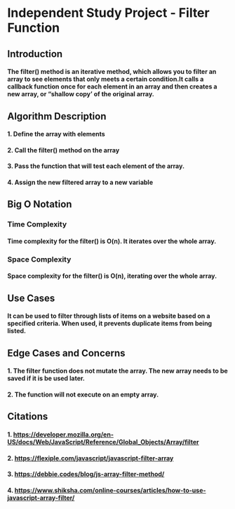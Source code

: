 # Independent Study Project - Filter Function

## Introduction
#### The filter() method is an iterative method, which allows you to filter an array to see elements that only meets a certain condition.It calls a callback function once for each element in an array and then creates a new array, or “shallow copy’ of the original array.

## Algorithm Description

#### 1. Define the array with elements
#### 2. Call the filter() method on the array
#### 3.  Pass the function that will test each element  of the array.
#### 4. Assign the new filtered array to a new variable

## Big O Notation
### Time Complexity
#### Time complexity for the filter() is O(n).  It iterates over the whole array.

### Space Complexity
#### Space complexity for the filter() is O(n), iterating over the whole array.

## Use Cases
#### It can be used to filter through lists of items on a website based on a specified criteria. When used, it prevents duplicate items from being listed.

## Edge Cases and Concerns
#### 1. The filter function does not mutate the array.  The new array needs to be saved if it is be used later.
#### 2. The function will not execute on an empty array.


## Citations
#### 1. https://developer.mozilla.org/en-US/docs/Web/JavaScript/Reference/Global_Objects/Array/filter
#### 2. https://flexiple.com/javascript/javascript-filter-array
#### 3. https://debbie.codes/blog/js-array-filter-method/
#### 4. https://www.shiksha.com/online-courses/articles/how-to-use-javascript-array-filter/
